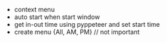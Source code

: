 - context menu
- auto start when start window
- get in-out time using pyppeteer and set start time
- create menu {All, AM, PM} // not important
